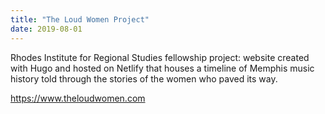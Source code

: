 ```yaml
---
title: "The Loud Women Project"
date: 2019-08-01
---
```


 Rhodes Institute for Regional Studies fellowship project: website created with Hugo and hosted on Netlify that houses a timeline of Memphis music history told through the stories of the women who paved its way.


https://www.theloudwomen.com
